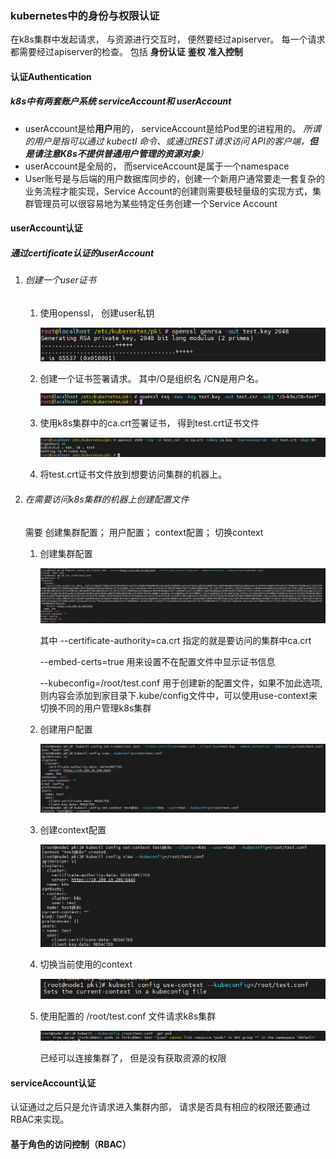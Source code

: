 ### kubernetes中的身份与权限认证

在k8s集群中发起请求， 与资源进行交互时， 便然要经过apiserver。 每一个请求都需要经过apiserver的检查。 包括 **身份认证**  **鉴权**  **准入控制** 

#### 认证Authentication

##### k8s中有两套账户系统 serviceAccount和 userAccount

- userAccount是给**用户**用的，  serviceAccount是给Pod里的进程用的。 *所谓的用户是指可以通过 kubectl 命令、或通过REST请求访问 API的客户端，**但是请注意K8s不提供普通用户管理的资源对象**）*
- userAccount是全局的， 而serviceAccount是属于一个namespace
- User账号是与后端的用户数据库同步的，创建一个新用户通常要走一套复杂的业务流程才能实现，Service Account的创建则需要极轻量级的实现方式，集群管理员可以很容易地为某些特定任务创建一个Service Account



#### userAccount认证

##### 通过certificate认证的userAccount

1. ###### 创建一个user证书

   1. 使用openssl， 创建user私钥

      ![image-20230413171058168](kubernetes身份认证.assets/image-20230413171058168.png) 

   2. 创建一个证书签署请求。 其中/O是组织名  /CN是用户名。

      ![image-20230413171336740](kubernetes身份认证.assets/image-20230413171336740.png) 

   3. 使用k8s集群中的ca.crt签署证书， 得到test.crt证书文件

      ![image-20230413171536431](kubernetes身份认证.assets/image-20230413171536431.png)

   4. 将test.crt证书文件放到想要访问集群的机器上。

2. ###### 在需要访问k8s集群的机器上创建配置文件

   需要  创建集群配置； 用户配置； context配置；  切换context

   1. 创建集群配置

      ![image-20230413172226256](kubernetes身份认证.assets/image-20230413172226256.png) 

      其中 --certificate-authority=ca.crt 指定的就是要访问的集群中ca.crt

      --embed-certs=true   用来设置不在配置文件中显示证书信息

      --kubeconfig=/root/test.conf    用于创建新的配置文件，如果不加此选项,则内容会添加到家目录下.kube/config文件中，可以使用use-context来切换不同的用户管理k8s集群

   2. 创建用户配置

      ![image-20230413173214019](kubernetes身份认证.assets/image-20230413173214019.png) 

   3. 创建context配置

      ![image-20230413173353573](kubernetes身份认证.assets/image-20230413173353573.png) 

   4. 切换当前使用的context

      ![image-20230413173519189](kubernetes身份认证.assets/image-20230413173519189.png) 

   5. 使用配置的 /root/test.conf 文件请求k8s集群

      ![image-20230413173657342](kubernetes身份认证.assets/image-20230413173657342.png) 

      已经可以连接集群了， 但是没有获取资源的权限

#### serviceAccount认证





认证通过之后只是允许请求进入集群内部， 请求是否具有相应的权限还要通过 RBAC来实现。

#### 基于角色的访问控制（RBAC）

